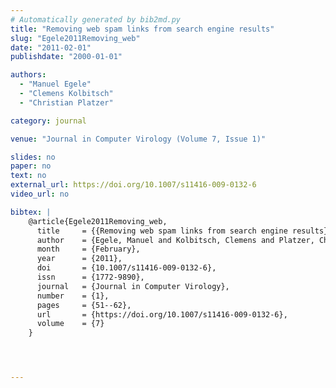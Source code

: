 ```yaml
---
# Automatically generated by bib2md.py
title: "Removing web spam links from search engine results"
slug: "Egele2011Removing_web"
date: "2011-02-01"
publishdate: "2000-01-01"

authors:
  - "Manuel Egele"
  - "Clemens Kolbitsch"
  - "Christian Platzer"

category: journal

venue: "Journal in Computer Virology (Volume 7, Issue 1)"

slides: no
paper: no
text: no
external_url: https://doi.org/10.1007/s11416-009-0132-6
video_url: no

bibtex: |
    @article{Egele2011Removing_web,
      title     = {{Removing web spam links from search engine results}},
      author    = {Egele, Manuel and Kolbitsch, Clemens and Platzer, Christian},
      month     = {February},
      year      = {2011},
      doi       = {10.1007/s11416-009-0132-6},
      issn      = {1772-9890},
      journal   = {Journal in Computer Virology},
      number    = {1},
      pages     = {51--62},
      url       = {https://doi.org/10.1007/s11416-009-0132-6},
      volume    = {7}
    }




---
```


